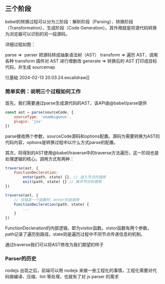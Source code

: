 ## 三个阶段
bebel的转换过程可以分为三阶段：解析阶段（Parsing）、转换阶段（Transformation）、生成阶段（Code Generation）。其作用就是将源代码转换为浏览器可以识别的另一段源码。

详细过程如图：

parse =>  parser 把源码转成抽象语法树（AST）
transform => 遍历 AST，调用各种 transform 插件对 AST 进行增删改
generate => 转换后的 AST 打印成目标代码，并生成 sourcemap

![[基础 2024-02-13 20.03.24.excalidraw]]
### 简单实例：说明三个过程如何工作
首先，我们需要通过parse生成源代码的AST，该API由@babel/parse提供
```js
const ast = parse(sourceCode, {
	sourceType: 'unambiguous',
	plugin: 'jsx'
})
```
parse接收两个参数，sourceCode源码和options配置。源码为需要转换为AST的代码内容，options是转换过程中以什么方式parse的配置。

其次，将得到的AST使用@babel/traverse中的traverse方法遍历，这一阶段也是处理逻辑的核心。调用方式有两种：
```js
traverse(ast, {
	FunctionDecleration:
		enter(path, state) {}, // 进入节点时调用
		exit(path, state) {} // 离开节点时调用
})

traverse(ast, {
	// 仅指定一个函数时，enter阶段调用
	FunctionDecleration(path, state) {
		...
	}
})
```
FunctionDecleration的内部逻辑，即为visitor函数。vistor函数有两个参数，path记录了遍历到路径，state则是遍历过程中不同节点传递信息的机制。

通过traverse我们可以将AST修改为我们期望的样子
### Parser的历史
nodejs 出现之后，前端可以用 nodejs 来做一些工程化的事情，工程化需要对代码做编译、压缩、lint 等处理，也就有了对 js parser 的需求
